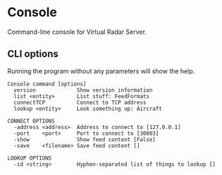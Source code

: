 ﻿# Console

Command-line console for Virtual Radar Server.

## CLI options

Running the program without any parameters will show the help.

```
Console command [options]
  version             Show version information
  list <entity>       List stuff: FeedFormats
  connectTCP          Connect to TCP address
  lookup <entity>     Look something up: Aircraft

CONNECT OPTIONS
  -address <address>  Address to connect to [127.0.0.1]
  -port    <port>     Port to connect to [30003]
  -show               Show feed content [False]
  -save    <filename> Save feed content []

LOOKUP OPTIONS
  -id <string>        Hyphen-separated list of things to lookup []
```
